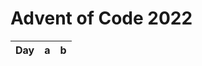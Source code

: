 # Advent of Code 2022

| Day                                          | a                                     | b                                     |
| -------------------------------------------- | ------------------------------------- | ------------------------------------- |
